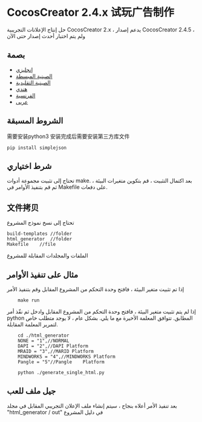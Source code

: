 # CocosCreator 2.4.x 试玩广告制作

حل إنتاج الإعلانات التجريبية CocosCreator 2.x ، يدعم إصدار CocosCreator 2.4.5 ، ولم يتم اختبار أحدث إصدار حتى الآن

## بصمة

-   [إنجليزي](README.en.md)
-   [الصينية المبسطة](README.zh-CN.md)
-   [الصينية التقليدية](README.zh-TW.md)
-   [هندي](README.hi.md)
-   [الفرنسية](README.fr.md)
-   [عربى](README.ar.md)

## الشروط المسبقة

需要安装python3
安装完成后需要安装第三方库文件

```shell
pip install simplejson

```

## شرط اختياري

تحتاج إلى تثبيت مجموعة أدوات make. بعد اكتمال التثبيت ، قم بتكوين متغيرات البيئة ، ثم قم بتنفيذ الأوامر في Makefile على دفعات.

## 文件拷贝

تحتاج إلى نسخ نموذج المشروع

```shell
build-templates //folder
html_generator  //folder
Makefile    //file
```

الملفات والمجلدات المقابلة للمشروع

## مثال على تنفيذ الأوامر

إذا تم تثبيت متغير البيئة ، فافتح وحدة التحكم من المشروع المقابل وقم بتنفيذ الأمر

```shell
    make run
```

إذا لم يتم تثبيت متغير البيئة ، فافتح وحدة التحكم من المشروع المقابل وادخل
ثم نفّذ أمر python المطابق. تتوافق المعلمة الأخيرة مع ما يلي. بشكل عام ، لا يوجد متطلب خاص لتمرير المعلمة المقابلة.

```shell
    cd ./html_generator
    NONE = "1",//NORMAL 
    DAPI = "2",//DAPI Platform
    MRAID = "3",//MARID Platform
    MINDWORKS = "4",//MINDWORKS Platform
    Pangle = "5"//Pangle    Platform
```

```shell
    python ./generate_single_html.py
```

## جيل ملف للعب

بعد تنفيذ الأمر أعلاه بنجاح ، سيتم إنشاء ملف الإعلان التجريبي المقابل في مجلد "html_generator / out" في دليل المشروع
